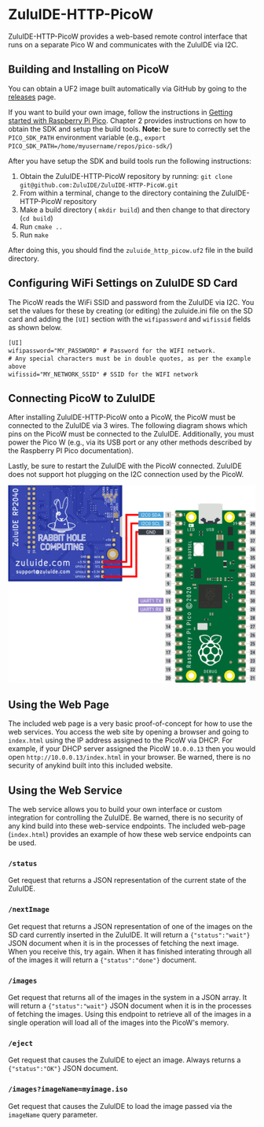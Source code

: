 # ZuluIDE-HTTP-PicoW
ZuluIDE-HTTP-PicoW provides a web-based remote control interface that runs on a separate Pico W and communicates with the ZuluIDE via I2C.

## Building and Installing on PicoW

You can obtain a UF2 image built automatically via GitHub by going to the [releases](https://github.com/ZuluIDE/ZuluIDE-HTTP-PicoW/releases) page.

If you want to build your own image, follow the instructions in [Getting started with Raspberry Pi Pico](https://datasheets.raspberrypi.com/pico/getting-started-with-pico.pdf). Chapter 2 provides instructions on how to obtain the SDK and setup the build tools. **Note:** be sure to correctly set the `PICO_SDK_PATH` environment variable (e.g., `export PICO_SDK_PATH=/home/myusername/repos/pico-sdk/`)

After you have setup the SDK and build tools run the following instructions:

1. Obtain the ZuluIDE-HTTP-PicoW repository by running: `git clone git@github.com:ZuluIDE/ZuluIDE-HTTP-PicoW.git`
2. From within a terminal, change to the directory containing the ZuluIDE-HTTP-PicoW repository
3. Make a build directory ( `mkdir build`) and then change to that directory (`cd build`)
4. Run `cmake ..`
5. Run `make`

After doing this, you should find the `zuluide_http_picow.uf2` file in the build directory.

## Configuring WiFi Settings on ZuluIDE SD Card

The PicoW reads the WiFi SSID and password from the ZuluIDE via I2C. You set the values for these by creating (or editing) the zuluide.ini file on the SD card and adding the `[UI]` section with the `wifipassword` and `wifissid` fields as shown below.


    [UI]
    wifipassword="MY_PASSWORD" # Password for the WIFI network. 
    # Any special characters must be in double quotes, as per the example above
    wifissid="MY_NETWORK_SSID" # SSID for the WIFI network


## Connecting PicoW to ZuluIDE

After installing ZuluIDE-HTTP-PicoW onto a PicoW, the PicoW must be connected to the ZuluIDE via 3 wires. The following diagram shows which pins on the PicoW must be connected to the ZuluIDE. Additionally, you must power the Pico W (e.g., via its USB port or any other methods described by the Raspberry PI Pico documentation).

Lastly, be sure to restart the ZuluIDE with the PicoW connected. ZuluIDE does not support hot plugging on the I2C connection used by the PicoW.

![Wiring PicoW to ZuluIDE [^1] ](pico-pinout-zuluide.svg)

## Using the Web Page

The included web page is a very basic proof-of-concept for how to use the web services. You access the web site by opening a browser and going to `index.html` using the IP address assigned to the PicoW via DHCP. For example, if your DHCP server assigned the PicoW `10.0.0.13` then you would open `http://10.0.0.13/index.html` in your browser. Be warned, there is no security of anykind built into this included website.

## Using the Web Service

The web service allows you to build your own interface or custom integration for controlling the ZuluIDE. Be warned, there is no security of any kind build into these web-service endpoints. The included web-page (`index.html`) provides an example of how these web service endpoints can be used.

### `/status`

Get request that returns a JSON representation of the current state of the ZuluIDE.

### `/nextImage`

Get request that returns a JSON representation of one of the images on the SD card currently inserted in the ZuluIDE. It will return a `{"status":"wait"}` JSON document when it is in the processes of fetching the next image. When you receive this, try again. When it has finished interating through all of the images it will return a `{"status":"done"}` document.

### `/images`

Get request that returns all of the images in the system in a JSON array. It will return a `{"status":"wait"}` JSON document when it is in the processes of fetching the images. Using this endpoint to retrieve all of the images in a single operation will load all of the images into the PicoW's memory.

### `/eject`

Get request that causes the ZuluIDE to eject an image. Always returns a `{"status":"OK"}` JSON document.

### `/images?imageName=myimage.iso`

Get request that causes the ZuluIDE to load the image passed via the `imageName` query parameter.

[^1]: Pico Pinout image is © 2012-2024 Raspberry Pi Ltd and is licensed under a [Creative Commons Attribution-ShareAlike 4.0 International](https://creativecommons.org/licenses/by-sa/4.0/) (CC BY-SA) licence.

